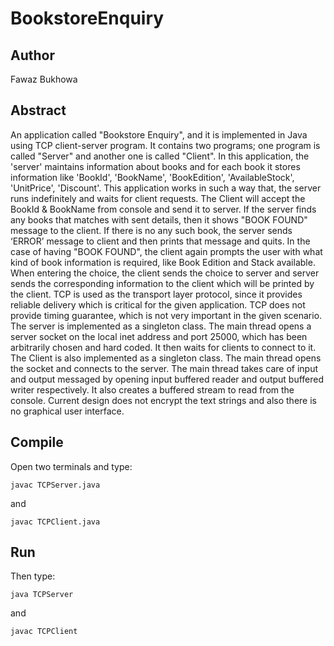 # BookstoreEnquiry

## Author
Fawaz Bukhowa

## Abstract
An application called "Bookstore Enquiry", and it is implemented in Java using TCP client-server program. It contains two programs; one program is called "Server" and another one is called "Client". In this application, the 'server' maintains information about books and for each book it stores information like 'BookId', 'BookName', 'BookEdition', 'AvailableStock', 'UnitPrice', 'Discount'. This application works in such a way that, the server runs indefinitely and waits for client requests. The Client will accept the BookId & BookName from console and send it to server. If the server finds any books that matches with sent details, then it shows "BOOK FOUND" message to the client. If there is no any such book, the server sends ‘ERROR’ message to client and then prints that message and quits. In the case of having "BOOK FOUND", the client again prompts the user with what kind of book information is required, like Book Edition and Stack available. When entering the choice, the client sends the choice to server and server sends the corresponding information to the client which will be printed by the client. TCP is used as the transport layer protocol, since it provides reliable delivery which is critical for the given application. TCP does not provide timing guarantee, which is not very important in the given scenario. The server is implemented as a singleton class. The main thread opens a server socket on the local inet address and port 25000, which has been arbitrarily chosen and hard coded. It then waits for clients to connect to it. The Client is also implemented as a singleton class. The main thread opens the socket and connects to the server. The main thread takes care of input and output messaged by opening input buffered reader and output buffered writer respectively. It also creates a buffered stream to read from the console. Current design does not encrypt the text strings and also there is no graphical user interface.

## Compile
Open two terminals and type:
```
javac TCPServer.java
```
and
```
javac TCPClient.java
```

## Run
Then type:
```
java TCPServer
```
and
```
javac TCPClient
```


